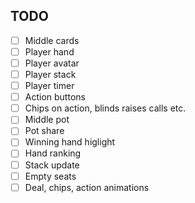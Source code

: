 


## TODO

- [ ] Middle cards
- [ ] Player hand
- [ ] Player avatar
- [ ] Player stack
- [ ] Player timer
- [ ] Action buttons
- [ ] Chips on action, blinds raises calls etc.
- [ ] Middle pot
- [ ] Pot share
- [ ] Winning hand higlight
- [ ] Hand ranking
- [ ] Stack update
- [ ] Empty seats
- [ ] Deal, chips, action animations
